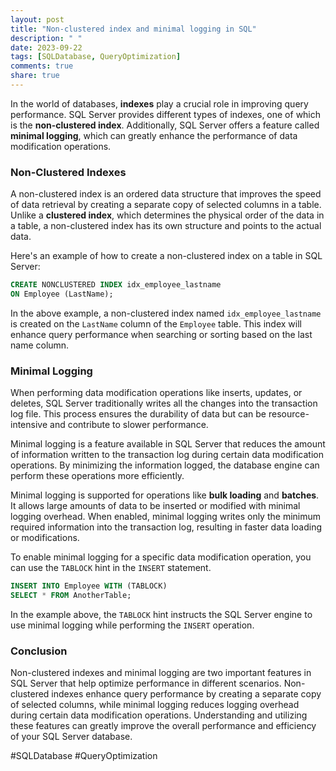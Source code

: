 ```yaml
---
layout: post
title: "Non-clustered index and minimal logging in SQL"
description: " "
date: 2023-09-22
tags: [SQLDatabase, QueryOptimization]
comments: true
share: true
---
```


In the world of databases, **indexes** play a crucial role in improving query performance. SQL Server provides different types of indexes, one of which is the **non-clustered index**. Additionally, SQL Server offers a feature called **minimal logging**, which can greatly enhance the performance of data modification operations. 

### Non-Clustered Indexes

A non-clustered index is an ordered data structure that improves the speed of data retrieval by creating a separate copy of selected columns in a table. Unlike a **clustered index**, which determines the physical order of the data in a table, a non-clustered index has its own structure and points to the actual data.

Here's an example of how to create a non-clustered index on a table in SQL Server:

```sql
CREATE NONCLUSTERED INDEX idx_employee_lastname
ON Employee (LastName);
```

In the above example, a non-clustered index named `idx_employee_lastname` is created on the `LastName` column of the `Employee` table. This index will enhance query performance when searching or sorting based on the last name column.

### Minimal Logging

When performing data modification operations like inserts, updates, or deletes, SQL Server traditionally writes all the changes into the transaction log file. This process ensures the durability of data but can be resource-intensive and contribute to slower performance. 

Minimal logging is a feature available in SQL Server that reduces the amount of information written to the transaction log during certain data modification operations. By minimizing the information logged, the database engine can perform these operations more efficiently.

Minimal logging is supported for operations like **bulk loading** and **batches**. It allows large amounts of data to be inserted or modified with minimal logging overhead. When enabled, minimal logging writes only the minimum required information into the transaction log, resulting in faster data loading or modifications.

To enable minimal logging for a specific data modification operation, you can use the `TABLOCK` hint in the `INSERT` statement. 

```sql
INSERT INTO Employee WITH (TABLOCK)
SELECT * FROM AnotherTable;
```

In the example above, the `TABLOCK` hint instructs the SQL Server engine to use minimal logging while performing the `INSERT` operation.

### Conclusion

Non-clustered indexes and minimal logging are two important features in SQL Server that help optimize performance in different scenarios. Non-clustered indexes enhance query performance by creating a separate copy of selected columns, while minimal logging reduces logging overhead during certain data modification operations. Understanding and utilizing these features can greatly improve the overall performance and efficiency of your SQL Server database.

#SQLDatabase #QueryOptimization